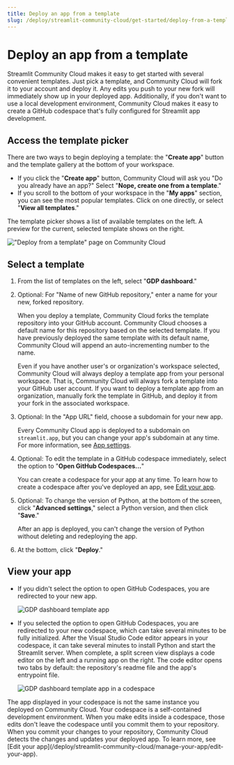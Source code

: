 ```yaml
---
title: Deploy an app from a template
slug: /deploy/streamlit-community-cloud/get-started/deploy-from-a-template
---
```


# Deploy an app from a template

Streamlit Community Cloud makes it easy to get started with several convenient templates. Just pick a template, and Community Cloud will fork it to your account and deploy it. Any edits you push to your new fork will immediately show up in your deployed app. Additionally, if you don't want to use a local development environment, Community Cloud makes it easy to create a GitHub codespace that's fully configured for Streamlit app development.

## Access the template picker

There are two ways to begin deploying a template: the "**Create app**" button and the template gallery at the bottom of your workspace.

- If you click the "**Create app**" button, Community Cloud will ask you "Do you already have an app?" Select "**Nope, create one from a template**."
- If you scroll to the bottom of your workspace in the "**My apps**" section, you can see the most popular templates. Click on one directly, or select "**View all templates**."

The template picker shows a list of available templates on the left. A preview for the current, selected template shows on the right.

!["Deploy from a template" page on Community Cloud](/images/streamlit-community-cloud/deploy-template-picker.png)

## Select a template

1. From the list of templates on the left, select "**GDP dashboard**."
1. Optional: For "Name of new GitHub repository," enter a name for your new, forked repository.

   When you deploy a template, Community Cloud forks the template repository into your GitHub account. Community Cloud chooses a default name for this repository based on the selected template. If you have previously deployed the same template with its default name, Community Cloud will append an auto-incrementing number to the name.

   <Note>
       Even if you have another user's or organization's workspace selected, Community Cloud will always deploy a template app from your personal workspace. That is, Community Cloud will always fork a template into your GitHub user account. If you want to deploy a template app from an organization, manually fork the template in GitHub, and deploy it from your fork in the associated workspace.
   </Note>

1. Optional: In the "App URL" field, choose a subdomain for your new app.

   Every Community Cloud app is deployed to a subdomain on `streamlit.app`, but you can change your app's subdomain at any time. For more information, see [App settings](/deploy/streamlit-community-cloud/manage-your-app/app-settings).

1. Optional: To edit the template in a GitHub codespace immediately, select the option to "**Open GitHub Codespaces...**"

   You can create a codespace for your app at any time. To learn how to create a codespace after you've deployed an app, see [Edit your app](/deploy/streamlit-community-cloud/manage-your-app/edit-your-app).

1. Optional: To change the version of Python, at the bottom of the screen, click "**Advanced settings**," select a Python version, and then click "**Save**."

   <Important>
       After an app is deployed, you can't change the version of Python without deleting and redeploying the app. 
   </Important>

1. At the bottom, click "**Deploy**."

## View your app

- If you didn't select the option to open GitHub Codespaces, you are redirected to your new app.

  ![GDP dashboard template app](/images/streamlit-community-cloud/deploy-template-GDP.png)

- If you selected the option to open GitHub Codespaces, you are redirected to your new codespace, which can take several minutes to be fully initialized. After the Visual Studio Code editor appears in your codespace, it can take several minutes to install Python and start the Streamlit server. When complete, a split screen view displays a code editor on the left and a running app on the right. The code editor opens two tabs by default: the repository's readme file and the app's entrypoint file.

  ![GDP dashboard template app in a codespace](/images/streamlit-community-cloud/deploy-template-GDP-codespace.png)

<Important>
    The app displayed in your codespace is not the same instance you deployed on Community Cloud. Your codespace is a self-contained development environment. When you make edits inside a codespace, those edits don't leave the codespace until you commit them to your repository. When you commit your changes to your repository, Community Cloud detects the changes and updates your deployed app. To learn more, see [Edit your app](/deploy/streamlit-community-cloud/manage-your-app/edit-your-app).
</Important>
